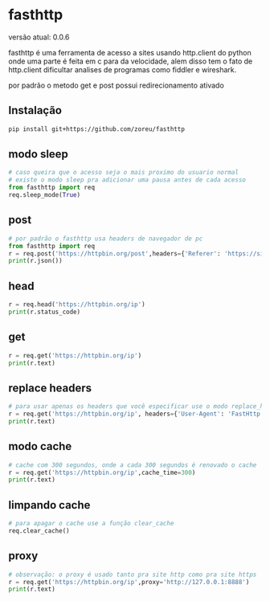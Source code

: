 # fasthttp

versão atual: 0.0.6

fasthttp é uma ferramenta de acesso a sites usando http.client do python onde uma parte é feita em c para da velocidade, alem disso tem o fato de http.client dificultar analises de programas como fiddler e wireshark.

por padrão o metodo get e post possui redirecionamento ativado

## Instalação
```bash
pip install git+https://github.com/zoreu/fasthttp
```

## modo sleep
```python
# caso queira que o acesso seja o mais proximo do usuario normal
# existe o modo sleep pra adicionar uma pausa antes de cada acesso
from fasthttp import req
req.sleep_mode(True)
```

## post
```python
# por padrão o fasthttp usa headers de navegador de pc
from fasthttp import req
r = req.post('https://httpbin.org/post',headers={'Referer': 'https://sitelouco.com/'},data={'nome': 'chuck', 'sobrenome': 'norris'})
print(r.json())
```

## head
```python
r = req.head('https://httpbin.org/ip')
print(r.status_code)
```


## get
```python
r = req.get('https://httpbin.org/ip')
print(r.text)
```

## replace headers
```python
# para usar apenas os headers que você especificar use o modo replace_headers
r = req.get('https://httpbin.org/ip', headers={'User-Agent': 'FastHttp'}, replace_headers=True)
print(r.text)
```

## modo cache
```python
# cache com 300 segundos, onde a cada 300 segundos é renovado o cache
r = req.get('https://httpbin.org/ip',cache_time=300)
print(r.text)
```

## limpando cache
```python
# para apagar o cache use a função clear_cache
req.clear_cache()
```

## proxy
```python
# observação: o proxy é usado tanto pra site http como pra site https
r = req.get('https://httpbin.org/ip',proxy='http://127.0.0.1:8888')
print(r.text)

